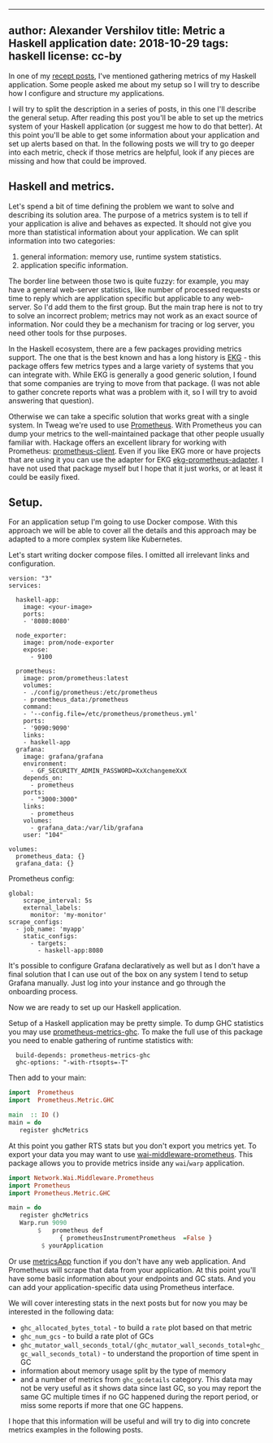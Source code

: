 -----
author: Alexander Vershilov
title: Metric a Haskell application
date: 2018-10-29
tags: haskell
license: cc-by
-----

In one of my [recept posts](https://qnikst.github.io/posts/2018-08-23-ht-no-more.html),
I've mentioned gathering metrics of my Haskell application. Some people asked me about
my setup so I will try to describe how I configure and structure my applications.

I will try to split the description in a series of posts, in this one I'll describe
the general setup. After reading this post you'll be able to set up the metrics system
of your Haskell application (or suggest me how to do that better). At this point you'll
be able to get some information about your application and set up alerts based on that. In the
following posts we will try to go deeper into each metric, check if those metrics are
helpful, look if any pieces are missing and how that could be improved.

## Haskell and metrics.

Let's spend a bit of time defining the problem we want to solve and describing its
solution area. The purpose of a metrics system is to tell if your application is alive
and behaves as expected. It should not give you more than statistical information about
your application. We can split information into two categories:

  1. general information: memory use, runtime system statistics.
  2. application specific information.

The border line between those two is quite fuzzy: for example, you may have a general web-server
statistics, like number of processed requests or time to reply which are application
specific but applicable to any web-server. So I'd add them to the first group. 
But the main trap here is not to try to solve an incorrect problem; metrics may not work
as an exact source of information. Nor could they be a mechanism for tracing or log server, you need
other tools for thse purposes.

In the Haskell ecosystem, there are a few packages providing metrics support. The one that is
the best known and has a long history is [EKG](https://hackage.haskell.org/package/ekg-core) -
this package offers few metrics types and a large variety of systems that you can integrate
with.  While EKG is generally a good generic solution, I found that some companies are trying
to move from that package. (I was not able to gather concrete reports what was a problem with it,
so I will try to avoid answering that question).

Otherwise we can take a specific solution that works great with a single system. In Tweag we're used to
use [Prometheus]( https://prometheus.io/). With Prometheus you can dump your metrics to the
well-maintained package that other people usually familiar with. Hackage offers an excellent
library for working with Prometheus: [prometheus-client](https://hackage.haskell.org/package/prometheus-client).
Even if you like EKG more or have projects that are using it you can use the adapter for EKG
[ekg-prometheus-adapter](https://hackage.haskell.org/package/ekg-prometheus-adapter).
I have not used that package myself but I hope that it just works, or at least it could be easily fixed.

## Setup.

For an application setup I'm going to use Docker compose. With this approach we will
be able to cover all the details and this approach may be adapted to a more complex system like Kubernetes.

Let's start writing docker compose files. I omitted all irrelevant links and configuration.

```docker
version: "3"
services:

  haskell-app:
    image: <your-image>
    ports:
    - '8080:8080'

  node_exporter:
    image: prom/node-exporter
    expose:
      - 9100
  
  prometheus:
    image: prom/prometheus:latest
    volumes:
    - ./config/prometheus:/etc/prometheus
    - prometheus_data:/prometheus
    command:
    - '--config.file=/etc/prometheus/prometheus.yml'
    ports:
    - '9090:9090'
    links:
    - haskell-app
  grafana:
    image: grafana/grafana
    environment:
      - GF_SECURITY_ADMIN_PASSWORD=XxXchangemeXxX
    depends_on:
      - prometheus
    ports:
      - "3000:3000"
    links:
      - prometheus
    volumes:
      - grafana_data:/var/lib/grafana
    user: "104"    

volumes:
  prometheus_data: {}
  grafana_data: {}
```

Prometheus config:

```docker
global:
    scrape_interval: 5s
    external_labels:
      monitor: 'my-monitor'
scrape_configs:
  - job_name: 'myapp'
    static_configs:
      - targets: 
        - haskell-app:8080
```

It's possible to configure Grafana declaratively as well but as I don't have a final
solution that I can use out of the box on any system I tend to setup Grafana manually.
Just log into your instance and go through the onboarding process.

Now we are ready to set up our Haskell application.

Setup of a Haskell application may be pretty simple. To dump GHC statistics you may use
[prometheus-metrics-ghc](https://hackage.haskell.org/package/prometheus-metrics-ghc).
To make the full use of this package you need to enable gathering of runtime statistics with:

```cabal
  build-depends: prometheus-metrics-ghc
  ghc-options: "-with-rtsopts=-T"
```

Then add to your main:

```haskell
import  Prometheus
import  Prometheus.Metric.GHC

main  :: IO ()
main = do
   register ghcMetrics
```

At this point you gather RTS stats but you don't export you metrics yet.
To export your data you may want to use
[wai-middleware-prometheus](https://hackage.haskell.org/package/wai-middleware-prometheus).
This package allows you to provide metrics inside any `wai`/`warp` application.

```haskell
import Network.Wai.Middleware.Prometheus
import Prometheus
import Prometheus.Metric.GHC

main = do 
   register ghcMetrics
   Warp.run 9090
        $   prometheus def
              { prometheusInstrumentPrometheus  =False }
         $ yourApplication
```

Or use [metricsApp](https://hackage.haskell.org/package/wai-middleware-prometheus-1.0.0/docs/Network-Wai-Middleware-Prometheus.html#v:metricsApp)
 function if you don't have any web application. And Prometheus will scrape that data from your application.
At this point you'll have some basic information about your endpoints and GC stats.
And you can add your application-specific data using Prometheus interface.

We will cover interesting stats in the next posts but for now you may be
interested in the following data:

   * `ghc_allocated_bytes_total` - to build a `rate` plot based on that metric
   * `ghc_num_gcs` - to build a rate plot of GCs
   * `ghc_mutator_wall_seconds_total/(ghc_mutator_wall_seconds_total+ghc_gc_wall_seconds_total)` -
       to understand the proportion of time spent in GC
   * information about memory usage split by the type of memory
   * and a number of metrics from `ghc_gcdetails` category. This data may not be very useful
      as it shows data since last GC, so you may report the same GC multiple times if
      no GC happened during the report period, or miss some reports if more that one GC happens.

I hope that this information will be useful and will try to dig into concrete
metrics examples in the following posts.
